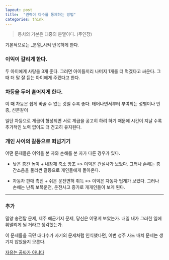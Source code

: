 ```yaml
---
layout: post
title:  "권력이 다수를 통제하는 방법"
categories: think
---
```


> 통치의 기본은 대중의 분열이다. (주인장)


기본적으로는 _분열_시켜 반목하게 한다.



### 이익이 갈리게 한다. 

두 아이에게 사탕을 3개 준다. 그러면 아이들끼리 나머지 1개를 더 먹겠다고 싸운다. 그 때 더 말 잘 듣는 아이에게 주겠다고 한다. 



### 차등을 두어 흩어지게 한다. 

이 때 차등은 쉽게 바꿀 수 없는 것일 수록 좋다. 태어나면서부터 부여되는 성별이나 인종, 신분같이 

일단 차등으로 계급이 형성되면 서로 계급을 공고히 하려 하기 때문에 시간이 지날 수록 추가적인 노력 없이도 더 견고히 유지된다.



### 개인 사이의 갈등으로 떠넘기기

어떤 문제들은 이익을 본 자와 손해를 본 자가 다른 경우가 있다. 

* 낮은 층간 높이 + 내장재 축소 방조 => 이익은 건설사가 보았다. 그러나 손해는 층간소음을 둘러싼 갈등으로 개인들에게 돌아온다. 

* 자동차 판매 촉진 + 쉬운 운전면허 취득 => 이익은 자동차 업계가 보았다. 그러나 손해는 난폭 보복운전, 운전사고 증가로 개개인들이 보게 된다. 



***

### 추가 

밀양 송전탑 문제, 제주 해군기지 문제, 당신은 어떻게 보았는가. 내일 내가 그러한 일에 휘말리게 될 거라고 생각했는가. 

이 문제들을 국민 대다수가 자기의 문제처럼 인식했다면, 이번 성주 사드 배치 문제는 생기지 않았을지 모른다. 

[자유는 공짜가 아니다](http://www.cfe.org/info/intro.php)
